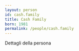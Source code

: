 ```yaml
---
layout: person
id: cash.family
title: Cash Family
born: 1981
permalink: /people/cash.family
---
```


Dettagli della persona 